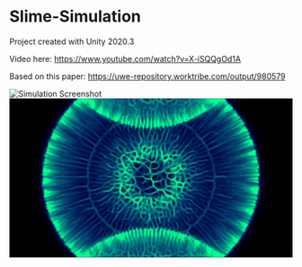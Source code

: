 # Slime-Simulation
Project created with Unity 2020.3

Video here: https://www.youtube.com/watch?v=X-iSQQgOd1A

Based on this paper: https://uwe-repository.worktribe.com/output/980579

![Simulation Screenshot](https://raw.githubusercontent.com/SebLague/Images/master/Slime%202.PNG)
![Simulation Screenshot](https://raw.githubusercontent.com/SebLague/Images/master/Slime%201.PNG)

